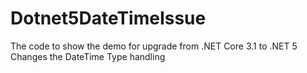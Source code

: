 # Dotnet5DateTimeIssue
The code to show the demo for upgrade from .NET Core 3.1 to .NET 5 Changes the DateTime Type handling
